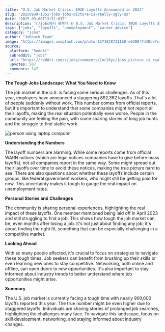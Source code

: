 ```yaml
---
title: "U.S. Job Market Crisis: 892K Layoffs Announced in 2023"
slug: "20250909-1351-jobs-jobs-picture-is-really-ugly-us"
date: "2025-09-09T13:51:03Z"
description: "r/jobs에서 화제가 된 U.S. Job Market Crisis: 892K Layoffs Announced in 2023에 대한 깊이 있는 분석과 인사이트"
tags: ["jobs", "layoffs", "unemployment", "career advice"]
category: "jobs"
author: "Jobhack Team"
image: "https://images.unsplash.com/photo-1571828731160-e6280f7d30ce?crop=entropy&cs=tinysrgb&fit=max&fm=jpg&ixid=M3w3OTU0NDF8MHwxfHNlYXJjaHw0Nnx8am9iJTIwc2VhcmNofGVufDF8MHx8fDE3NTc0MjU4NDd8MA&ixlib=rb-4.1.0&q=80&w=1080"
source:
  platform: "Reddit"
  subreddit: "jobs"
  url: "https://reddit.com/r/jobs/comments/1nc26yc/jobs_picture_is_really_ugly_us_employers_have/"
  upvotes: 507
  comments: 147
---
```


**The Tough Jobs Landscape: What You Need to Know**

The job market in the U.S. is facing some serious challenges. As of this year, employers have announced a staggering 892,362 layoffs. That's a lot of people suddenly without work. This number comes from official reports, but it's important to understand that some companies might not report all their layoffs, making the real situation potentially even worse. People in the community are feeling the pain, with some sharing stories of long job hunts and the struggle to find stable work.

![person using laptop computer](https://images.unsplash.com/photo-1515378791036-0648a3ef77b2?crop=entropy&cs=tinysrgb&fit=max&fm=jpg&ixid=M3w3OTU0NDF8MHwxfHNlYXJjaHw4fHxjYXJlZXJ8ZW58MXwwfHx8MTc1NzQyNTg0OHww&ixlib=rb-4.1.0&q=80&w=1080)

**Understanding the Numbers**

The layoff numbers are alarming. While some reports come from official WARN notices (which are legal notices companies have to give before mass layoffs), not all companies report in the same way. Some might spread out their layoffs over time to avoid these notices, making the true picture hard to see. There are also questions about whether these layoffs include certain groups, like federal government workers, who might still be getting paid for now. This uncertainty makes it tough to gauge the real impact on unemployment rates.

**Personal Stories and Challenges**

The community is sharing personal experiences, highlighting the real impact of these layoffs. One member mentioned being laid off in April 2023 and still struggling to find a job. This shows how tough the job market can be, even months after losing a job. It's not just about finding any job; it's about finding the right fit, something that can be especially challenging in a competitive market.

**Looking Ahead**

With so many people affected, it's crucial to focus on strategies to navigate these tough times. Job seekers can benefit from brushing up their skills or even learning new ones to stay competitive. Networking, both online and offline, can open doors to new opportunities. It's also important to stay informed about industry trends to better understand where job opportunities might arise.

**Summary**

The U.S. job market is currently facing a tough time with nearly 900,000 layoffs reported this year. The true number might be even higher due to staggered layoffs. Individuals are sharing stories of prolonged job searches, highlighting the challenges many face. To navigate this landscape, focus on skill development, networking, and staying informed about industry changes.
